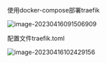 使用docker-compose部署traefik

![image-20230416091506909](https://typora-1314425967.cos.ap-nanjing.myqcloud.com/typora/image-20230416091506909.png)

配置文件traefik.toml

![image-20230416102429156](https://typora-1314425967.cos.ap-nanjing.myqcloud.com/typora/image-20230416102429156.png)